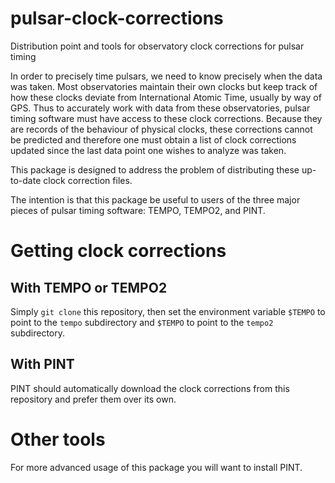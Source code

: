 # pulsar-clock-corrections

Distribution point and tools for observatory clock corrections for pulsar timing

In order to precisely time pulsars, we need to know precisely when the data was
taken. Most observatories maintain their own clocks but keep track of how these
clocks deviate from International Atomic Time, usually by way of GPS. Thus to
accurately work with data from these observatories, pulsar timing software must
have access to these clock corrections. Because they are records of the
behaviour of physical clocks, these corrections cannot be predicted and
therefore one must obtain a list of clock corrections updated since the last
data point one wishes to analyze was taken. 

This package is designed to address the problem of distributing these
up-to-date clock correction files.

The intention is that this package be useful to users of the three major pieces
of pulsar timing software: TEMPO, TEMPO2, and PINT.

Getting clock corrections
=========================

With TEMPO or TEMPO2
--------------------

Simply `git clone` this repository, then set the environment variable `$TEMPO`
to point to the `tempo` subdirectory and `$TEMPO` to point to the `tempo2` subdirectory.

With PINT
---------

PINT should automatically download the clock corrections from this repository
and prefer them over its own.

Other tools
===========

For more advanced usage of this package you will want to install PINT.
